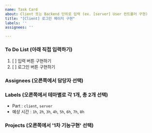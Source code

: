 ```yaml
---
name: Task Card
about: Client 또는 Backend 단위로 입력 (ex. [server] User 컨트롤러 구현)
title: "[Client] 로그인 페이지 구현"
labels: ''
assignees: ''

---
```


### To Do List (아래 직접 입력하기)
1. [ ] 입력 버튼 구현하기
2. [ ] 로그인 버튼 구현하기

### Assignees (오른쪽에서 담당자 선택)

### Labels (오른쪽에서 테마별로 각 1개, 총 2개 선택)
- Part : `client`, `server`
- 예상 시간 : `1h`, `2h`, `3h`, `4h`, `5h`, `6h`, `7h`, `8h`

### Projects (오른쪽에서 '1차 기능구현' 선택)
